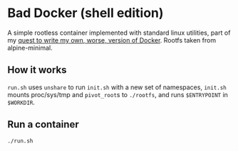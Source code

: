# Bad Docker (shell edition)
A simple rootless container implemented with standard linux utilities, part of my [quest to write my own, worse, version of Docker](www.georgekharchenko.com/own-worse-docker/).
Rootfs taken from alpine-minimal.
## How it works
`run.sh` uses `unshare` to run `init.sh` with a new set of namespaces, `init.sh` mounts proc/sys/tmp and `pivot_root`s to `./rootfs`, and runs `$ENTRYPOINT` in `$WORKDIR`.
## Run a container
```bash
./run.sh
```